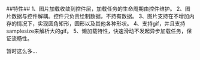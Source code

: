 ##特性##
1、图片加载收敛到控件层，加载任务的生命周期由控件维护。
2、图片数据与控件解耦。控件只负责绘制数据，不持有数据。
3、图片支持在不增加内存的情况下，实现圆角矩形，圆形以及其他各种形状。
4、支持gif，并且支持samplesize来解析大的gif。
5、懒加载特性，快速滑动不发起异步加载任务，保证流畅性。

暂时这么多...
